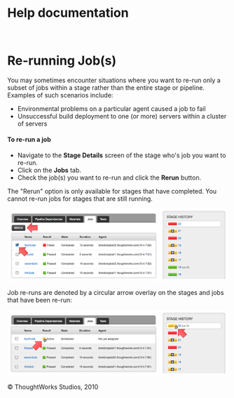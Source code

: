 Help documentation
==================

 

Re-running Job(s)<!-- {.collapsible-heading onclick="toggleCollapse($(this));"} -->
=================

You may sometimes encounter situations where you want to re-run only a
subset of jobs within a stage rather than the entire stage or pipeline.
Examples of such scenarios include:

-   Environmental problems on a particular agent caused a job to fail
-   Unsuccessful build deployment to one (or more) servers within a
    cluster of servers

#### To re-run a job<!-- {.collapsible-heading onclick="toggleCollapse($(this));"} -->

-   Navigate to the **Stage Details** screen of the stage who's job you
    want to re-run.
-   Click on the **Jobs** tab.
-   Check the job(s) you want to re-run and click the **Rerun** button.

The "Rerun" option is only available for stages that have completed. You
cannot re-run jobs for stages that are still running.

![](../resources/images/cruise/stage_details_pre_job_rerun.png)

Job re-runs are denoted by a circular arrow overlay on the stages and
jobs that have been re-run:

![](../resources/images/cruise/stage_details_post_job_rerun.png)





© ThoughtWorks Studios, 2010

